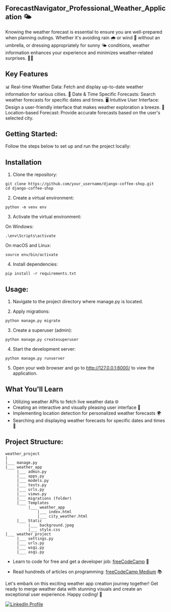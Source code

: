 ## ForecastNavigator_Professional_Weather_Application 🌤️

Knowing the weather forecast is essential to ensure you are well-prepared when planning outings. Whether it's avoiding rain 🌧️ or wind 💨 without an umbrella, or dressing appropriately for sunny 🌤️ conditions, weather information enhances your experience and minimizes weather-related surprises. 🌂👗


## Key Features

📊 Real-time Weather Data: Fetch and display up-to-date weather information for various cities.
📅 Date & Time Specific Forecasts: Search weather forecasts for specific dates and times.
🖥️ Intuitive User Interface: Design a user-friendly interface that makes weather exploration a breeze.
📍 Location-based Forecast: Provide accurate forecasts based on the user's selected city.

## Getting Started:

Follow the steps below to set up and run the project locally:

## Installation

1. Clone the repository:

```
git clone https://github.com/your_username/django-coffee-shop.git
cd django-coffee-shop
```

2. Create a virtual environment:

```
python -m venv env
```

3. Activate the virtual environment:

On Windows:
```
.\env\Scripts\activate
```
On macOS and Linux:
```
source env/bin/activate
```

4. Install dependencies:

```
pip install -r requirements.txt
```


## Usage:

1. Navigate to the project directory where manage.py is located.

2. Apply migrations:

```
python manage.py migrate
```

3. Create a superuser (admin):

```
python manage.py createsuperuser
```

4. Start the development server:

```
python manage.py runserver
```

5. Open your web browser and go to http://127.0.0.1:8000/ to view the application.

## What You'll Learn

* Utilizing weather APIs to fetch live weather data 🌐
* Creating an interactive and visually pleasing user interface 🎨
* Implementing location detection for personalized weather forecasts 🌍
* Searching and displaying weather forecasts for specific dates and times 📅

## Project Structure:



```
weather_project
|
|___ manage.py
|___ weather_app
     |___ admin.py
     |___ apps.py
     |___ models.py
     |___ tests.py
     |___ urls.py
     |___ views.py
     |___ migrations (folder)
     |___ Templates
          |___ weather_app
              |___ index.html
              |___ city_weather.html
     |___ Static
          |___ background.jpeg
          |___ style.css
|___ weather_project
     |___ settings.py
     |___ urls.py
     |___ wsgi.py
     |___ asgi.py
```


* <p>Learn to code for free and get a developer job: <a href="https://www.freecodecamp.org" target="_blank">freeCodeCamp</a> 🚀</p>
* <p>Read hundreds of articles on programming: <a href="https://medium.freecodecamp.org" target="_blank">freeCodeCamp Medium</a> 📚</p>
















Let's embark on this exciting weather app creation journey together! Get ready to merge weather data with stunning visuals and create an exceptional user experience. Happy coding! 🚀







<a href="https://www.linkedin.com/in/mansi-more-0943/"> ![LinkedIn Profile](https://img.shields.io/badge/LinkedIn-0077B5?style=for-the-badge&logo=linkedin&logoColor=white) </a>






